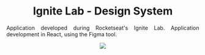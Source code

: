 <h1 align="center">Ignite Lab - Design System</h1>

<p align="justify">
Application developed during Rocketseat's Ignite Lab.
Application development in React, using the Figma tool.
</p>

<p align="center">
<img src="http://img.shields.io/static/v1?label=STATUS&message=EM%20DESENVOLVIMENTO&color=GREEN&style=for-the-badge"/>
</p>